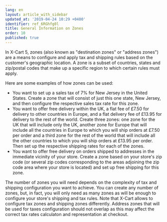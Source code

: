 ```yaml
---
lang: en
layout: article_with_sidebar
updated_at: '2019-04-24 10:29 +0400'
identifier: ref_6RGhfg0l
title: General Information on Zones
order: 10
published: true
---
```

In X-Cart 5, zones (also known as "destination zones" or "address zones") are a means to configure and apply tax and shipping rules based on the customer's geographic location. A zone is a subset of countries, states and zip/postal codes that make up a specific region to which certain rules must apply. 

Here are some examples of how zones can be used:

*   You want to set up a sales tax of 7% for New Jersey in the United States. Create a zone that will consist of just this one state, New Jersey, and then configure the respective sales tax rate for this zone.
*   You want to offer free delivery within the UK, a flat fee of £7.50 for delivery to other countries in Europe, and a flat delivery fee of £13.95 for delivery to the rest of the world. Create three zones: one zone for the UK that will include only the UK, another zone for Europe that will include all the countries in Europe to which you will ship orders at £7.50 per order and a third zone for the rest of the world that will include all the other countries to which you will ship orders at £13.95 per order. Then set up the respective shipping rates for each of the zones.
*   You want to offer free delivery on orders shipped to addresses in the immediate vicinity of your store. Create a zone based on your store's zip code (or several zip codes corresponding to the areas adjoining the zip code area where your store is located) and set up free shipping for this zone.

The number of zones you will need depends on the complexity of tax and shipping configuration you want to achieve. You can create any number of zones, but, in fact, you will only need as many zones as will be enough to configure your store's shipping and tax rules. Note that X-Cart allows to configure tax zones and shipping zones differently. Address zones that will be used for taxes configuration should not overlap as this may affect the correct tax rates calculaton and representation at checkout. 
